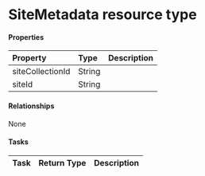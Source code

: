 # SiteMetadata resource type



#### Properties
| Property	   | Type	|Description|
|:---------------|:--------|:----------|
|siteCollectionId|String||
|siteId|String||

#### Relationships
None


#### Tasks

| Task		   | Return Type	|Description|
|:---------------|:--------|:----------|
